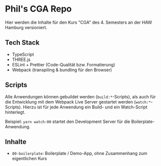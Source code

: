 # Phil's CGA Repo

Hier werden die Inhalte für den Kurs "CGA" des 4. Semesters an der HAW Hamburg versioniert.

## Tech Stack

- TypeScript
- THREE.js
- ESLint + Prettier (Code-Qualität bzw. Formatierung)
- Webpack (transpiling & bundling für den Browser)

## Scripts

Alle Anwendungen können gebuildet werden (`build:*`-Scripts), als auch für die Entwicklung mit dem Webpack Live Server gestartet werden (`watch:*`-Scripts).
Hierzu ist für jede Anwendung ein Build- und ein Watch-Script hinterlegt.

Beispiel: `yarn watch:00` startet den Development Server für die Boilerplate-Anwendung.

## Inhalte

- `00-boilerplate`: Boilerplate / Demo-App, ohne Zusammenhang zum eigentlichen Kurs
